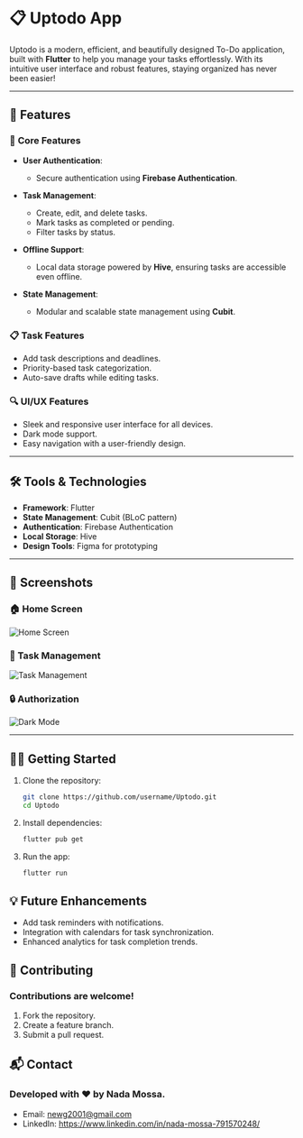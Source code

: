 # 📋 Uptodo App


Uptodo is a modern, efficient, and beautifully designed To-Do application, built with **Flutter** to help you manage your tasks effortlessly. With its intuitive user interface and robust features, staying organized has never been easier!  

---

## 🚀 Features  

### 🌟 **Core Features**  
- **User Authentication**:  
  - Secure authentication using **Firebase Authentication**.  
- **Task Management**:  
  - Create, edit, and delete tasks.  
  - Mark tasks as completed or pending.  
  - Filter tasks by status.  

- **Offline Support**:  
  - Local data storage powered by **Hive**, ensuring tasks are accessible even offline.  
- **State Management**:  
  - Modular and scalable state management using **Cubit**.  

### 📋 **Task Features**  
- Add task descriptions and deadlines.  
- Priority-based task categorization.  
- Auto-save drafts while editing tasks.  

### 🔍 **UI/UX Features**  
- Sleek and responsive user interface for all devices.  
- Dark mode support.  
- Easy navigation with a user-friendly design.  

---

## 🛠️ Tools & Technologies  

- **Framework**: Flutter  
- **State Management**: Cubit (BLoC pattern)  
- **Authentication**: Firebase Authentication  
- **Local Storage**: Hive  
- **Design Tools**: Figma for prototyping  

---

## 📸 Screenshots  

### 🏠 Home Screen  
![Home Screen](https://via.placeholder.com/400x300?text=Home+Screen)

### 📝 Task Management  
![Task Management](https://via.placeholder.com/400x300?text=Task+Management)  

### 🔒 Authorization  
![Dark Mode](https://via.placeholder.com/400x300?text=Dark+Mode)  

---

## 👩‍💻 Getting Started  

1. Clone the repository:  
   ```bash
   git clone https://github.com/username/Uptodo.git
   cd Uptodo
2. Install dependencies:
   ```bash
   flutter pub get
3. Run the app:
   ```bash
   flutter run

## 💡 Future Enhancements
- Add task reminders with notifications.
- Integration with calendars for task synchronization.
- Enhanced analytics for task completion trends.

## 🤝 Contributing
### Contributions are welcome!

1. Fork the repository.
2. Create a feature branch.
3. Submit a pull request.

## 📬 Contact
### Developed with ❤️ by Nada Mossa.

- Email: newg2001@gmail.com
- LinkedIn: https://www.linkedin.com/in/nada-mossa-791570248/
